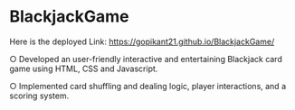 # BlackjackGame

Here is the deployed Link: https://gopikant21.github.io/BlackjackGame/

○ Developed an user-friendly interactive and entertaining Blackjack card game using HTML, CSS and Javascript.

○ Implemented card shuffling and dealing logic, player interactions, and a scoring system.
